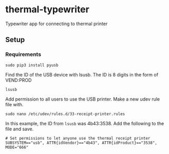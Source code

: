 # thermal-typewriter
Typewriter app for connecting to thermal printer

## Setup
### Requirements
    sudo pip3 install pyusb

Find the ID of the USB device with lsusb. The ID is 8 digits in the form of VEND:PROD

    lsusb

Add permission to all users to use the USB printer. Make a new udev rule file with.

    sudo nano /etc/udev/rules.d/33-receipt-printer.rules

In this example, the ID from `lsusb` was 4b43:3538. Add the following to the file and save. 

    # Set permissions to let anyone use the thermal receipt printer
    SUBSYSTEM=="usb", ATTR{idVendor}=="4b43", ATTR{idProduct}=="3538", MODE="666"
